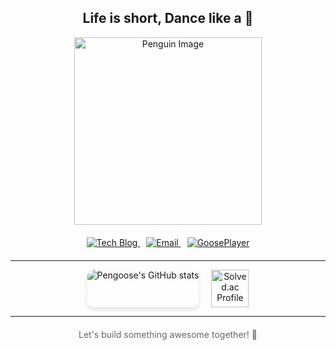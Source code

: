 <h2 align="center" style="font-family: -apple-system, BlinkMacSystemFont, 'Segoe UI', Roboto, Oxygen, Ubuntu, Cantarell, 'Open Sans', 'Helvetica Neue', sans-serif;">
  Life is short, Dance like a 🐧
</h2>

<p align="center">
  <img src="https://github.com/pengooseDev/pengooseDev/assets/73521518/ebcbc80c-4dd0-471c-af8e-2ec9665a8901" width="300" alt="Penguin Image"/>
</p>

<p align="center" style="margin: 20px 0;">
  <a href="https://velog.io/@pengoose_dev" target="_blank">
    <img src="https://img.shields.io/badge/Tech%20Blog-20C997?style=for-the-badge&logo=velog&logoColor=white" alt="Tech Blog"/>
  </a>
  <a href="mailto:pengoose_dev@naver.com" style="margin-left: 10px;">
    <img src="https://img.shields.io/badge/Email-D14836?style=for-the-badge&logo=gmail&logoColor=white" alt="Email"/>
  </a>
  <a href="https://pengoose.dev/" target="_blank" style="margin-left: 10px;">
    <img src="https://img.shields.io/badge/GoosePlayer-181717?style=for-the-badge&logo=github&logoColor=white" alt="GoosePlayer"/>
  </a>
</p>

---

<div align="center" style="display: flex; justify-content: center; gap: 20px; flex-wrap: wrap;">

  <img src="https://github-readme-stats.vercel.app/api?username=Pyohya&show_icons=true&theme=tokyonight" alt="Pengoose's GitHub stats" style="max-width: 100%; height: auto; border-radius: 10px; box-shadow: 0 4px 6px rgba(0, 0, 0, 0.1);"/>

  <a href="https://solved.ac/pengoosedev/">
    <img src="http://mazassumnida.wtf/api/v2/generate_badge?boj=Pyohya" alt="Solved.ac Profile" style="height: 60px;"/>
  </a>

</div>

---

<!-- Optional: Add a cute footer or a call-to-action -->
<p align="center" style="margin-top: 20px; font-size: 14px; color: #666;">
  Let's build something awesome together! 🌟
</p>
